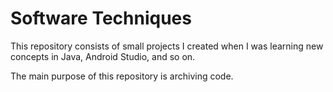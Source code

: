 # Software Techniques

This repository consists of small projects I created when I was learning new concepts in Java, Android Studio, and so on. 	

The main purpose of this repository is archiving code.
